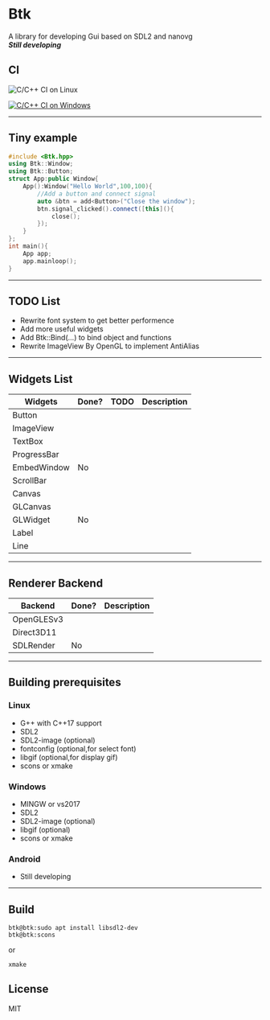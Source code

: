 # Btk

A library for developing Gui based on SDL2 and nanovg  
***Still developing***  

## CI

![C/C++ CI on Linux](https://github.com/BusyStudent/Btk/workflows/C/C++%20CI%20on%20Linux/badge.svg)

[![C/C++ CI on Windows](https://github.com/BusyStudent/Btk/actions/workflows/windows.yml/badge.svg)](https://github.com/BusyStudent/Btk/actions/workflows/windows.yml)

----

## Tiny example  

```cpp
#include <Btk.hpp>
using Btk::Window;
using Btk::Button;
struct App:public Window{
    App():Window("Hello World",100,100){
        //Add a button and connect signal
        auto &btn = add<Button>("Close the window");
        btn.signal_clicked().connect([this](){
            close();
        });
    }
};
int main(){
    App app;
    app.mainloop();
}
```

----

## TODO List  

- Rewrite font system to get better performence  
- Add more useful widgets  
- Add Btk::Bind(...) to bind object and functions  
- Rewrite ImageView By OpenGL to implement AntiAlias

----

## Widgets List

|  Widgets  |  Done?  | TODO | Description |
|  ---      |  ---    | ---  | ---         |
|  Button   |         |      |             |
|  ImageView|         |      |             |
|  TextBox  |         |      |             |
|  ProgressBar  |         |      |             |
|  EmbedWindow  | No      |      |             |
|  ScrollBar|        |      |             |
|  Canvas   |         |      |             |
|  GLCanvas |         |      |             |
|  GLWidget | No      |      |             |
|  Label    |         |      |             |
|  Line     |         |      |             |

----

## Renderer Backend

| Backend    | Done? | Description|
| ---        | ---   | ---        |
| OpenGLESv3 |       |            |
| Direct3D11 |       |            |
| SDLRender  | No    |            |

----

## Building prerequisites

### Linux

- G++ with C++17 support  
- SDL2  
- SDL2-image  (optional)  
- fontconfig (optional,for select font)  
- libgif (optional,for display gif)  
- scons or xmake

### Windows

- MINGW or vs2017  
- SDL2  
- SDL2-image (optional)  
- libgif (optional)  
- scons or xmake

### Android

- Still developing

----

## Build

```console
btk@btk:sudo apt install libsdl2-dev
btk@btk:scons
```

or

```console
xmake
```

## License

MIT
